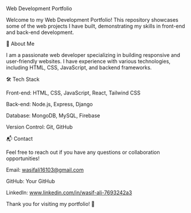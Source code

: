Web Development Portfolio

Welcome to my Web Development Portfolio! This repository showcases some of the web projects I have built, demonstrating my skills in front-end and back-end development.

🚀 About Me

I am a passionate web developer specializing in building responsive and user-friendly websites. I have experience with various technologies, including HTML, CSS, JavaScript, and backend frameworks.

🛠️ Tech Stack

Front-end: HTML, CSS, JavaScript, React, Tailwind CSS

Back-end: Node.js, Express, Django

Database: MongoDB, MySQL, Firebase

Version Control: Git, GitHub

📬 Contact

Feel free to reach out if you have any questions or collaboration opportunities!

Email: wasifali16103@gmail.com

GitHub: Your GitHub

LinkedIn: www.linkedin.com/in/wasif-ali-7693242a3

Thank you for visiting my portfolio! 🚀

